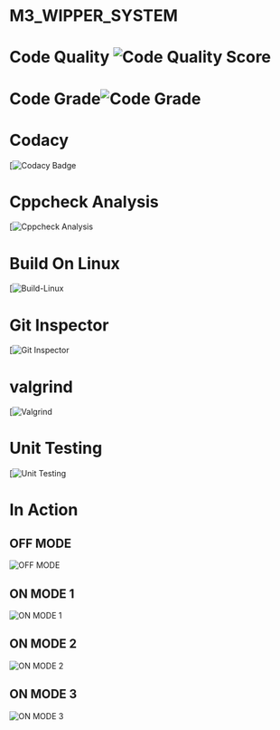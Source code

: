 # M3_WIPPER_SYSTEM
# Code Quality ![Code Quality Score]()
# Code Grade![Code Grade]()
# Codacy 
[![Codacy Badge]()
# Cppcheck Analysis
[![Cppcheck Analysis]()
# Build On Linux
[![Build-Linux]()
# Git Inspector
[![Git Inspector]()
# valgrind
[![Valgrind]()
# Unit Testing
[![Unit Testing]()
# In Action
## OFF MODE
![OFF MODE](https://user-images.githubusercontent.com/92981586/168258579-9ec545b8-dfcb-4f52-bd2a-40c5dc823a76.PNG)
## ON MODE 1
![ON MODE 1](https://user-images.githubusercontent.com/92981586/168258667-dcf16c1f-6051-4d49-9360-2030cee9280e.PNG)
## ON MODE 2
![ON MODE 2](https://user-images.githubusercontent.com/92981586/168259695-228b7d78-b590-4460-b2b8-3448dbfa38e6.png)
## ON MODE 3
![ON MODE 3](https://user-images.githubusercontent.com/92981586/168259791-94b13ec4-45f0-479a-aa15-d696d4b618a6.PNG)


